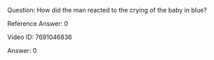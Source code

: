 Question: How did the man reacted to the crying of the baby in blue?

Reference Answer: 0

Video ID: 7691046836

Answer: 0

